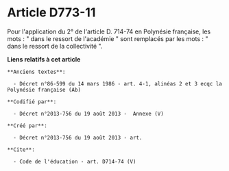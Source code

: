 # Article D773-11

Pour l'application du 2° de l'article D. 714-74 en Polynésie française, les mots : " dans le ressort de l'académie " sont
remplacés par les mots : " dans le ressort de la collectivité ".

**Liens relatifs à cet article**

	**Anciens textes**:

	  - Décret n°86-599 du 14 mars 1986 - art. 4-1, alinéas 2 et 3 ecqc la Polynésie française (Ab)

	**Codifié par**:

	  - Décret n°2013-756 du 19 août 2013 -  Annexe (V)

	**Créé par**:

	  - Décret n°2013-756 du 19 août 2013 - art.

	**Cite**:

	  - Code de l'éducation - art. D714-74 (V)

